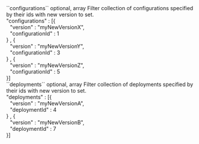 <tr>
<td>``configurations``</td>
<td>optional, array</td>
<td>Filter collection of configurations specified by their ids with new version to set.</td>
<td>
  <div>"configurations" : [{</div>
  <div style="padding-left:10px;">"version" : "myNewVersionX",</div>
  <div style="padding-left:10px;">"configurationId" : 1</div>
  <div>} , {</div>
  <div style="padding-left:10px;">"version" : "myNewVersionY",</div>
  <div style="padding-left:10px;">"configurationId" : 3</div>
  <div>} , {</div>
  <div style="padding-left:10px;">"version" : "myNewVersionZ",</div>
  <div style="padding-left:10px;">"configurationId" : 5</div>
  <div>}]</div>
</td>
<td></td>
</tr>
<tr>
<td>``deployments``</td>
<td>optional, array</td>
<td>Filter collection of deployments specified by their ids with new version to set.</td>
<td>
  <div>"deployments" : [{</div>
  <div style="padding-left:10px;">"version" : "myNewVersionA",</div>
  <div style="padding-left:10px;">"deploymentId" : 4</div>
  <div>} , {</div>
  <div style="padding-left:10px;">"version" : "myNewVersionB",</div>
  <div style="padding-left:10px;">"deploymentId" : 7</div>
  <div>}]</div>
</td>
<td></td>
</tr>
